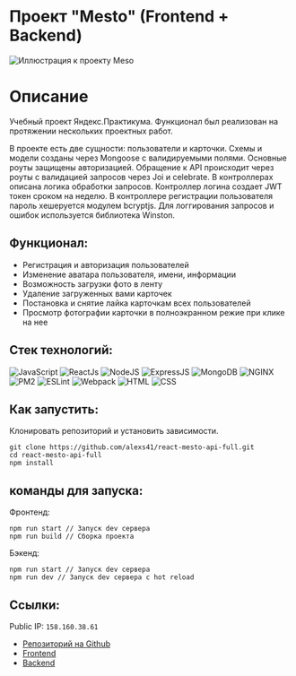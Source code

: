 # Проект "Mesto" (Frontend + Backend)
![Иллюстрация к проекту Meso](https://static.tildacdn.com/tild3738-6636-4762-a561-313361366131/__2023-01-17__181329.png)
# Описание
Учебный проект Яндекс.Практикума. Функционал был реализован на протяжении нескольких проектных работ.

В проекте есть две сущности: пользователи и карточки. 
Схемы и модели созданы через Mongoose с валидируемыми полями. Основные роуты защищены авторизацией. Обращение к API происходит через роуты с валидацией запросов через Joi и celebrate. В контроллерах описана логика обработки запросов. Контроллер логина создает JWT токен сроком на неделю. В контроллере регистрации пользователя пароль хешеруется модулем bcryptjs. Для логгирования запросов и ошибок используется библиотека Winston.



## Функционал:
- Регистрация и авторизация пользователей
- Изменение аватара пользователя, имени, информации
- Возможность загрузки фото в ленту
- Удаление загруженных вами карточек
- Постановка и снятие лайка карточкам всех пользователей
- Просмотр фотографии карточки в полноэкранном режие при клике на нее


## Стек технологий:
![JavaScript](https://img.shields.io/badge/-JavaScript-000?style=for-the-badge&logo=javascript)
![ReactJs](https://img.shields.io/badge/-React-000?style=for-the-badge&logo=react)
![NodeJS](https://img.shields.io/badge/-node.js-000?style=for-the-badge&logo=node.js)
![ExpressJS](https://img.shields.io/badge/-express.js-000?style=for-the-badge&logo=express)
![MongoDB](https://img.shields.io/badge/-MongoDB-000?style=for-the-badge&logo=mongodb)
![NGINX](https://img.shields.io/badge/-nginx-000?style=for-the-badge&logo=nginx)
![PM2](https://img.shields.io/badge/-pm2-000?style=for-the-badge&logo=pm2)
![ESLint](https://img.shields.io/badge/-eslint-000?style=for-the-badge&logo=eslint)
![Webpack](https://img.shields.io/badge/-webpack-000?style=for-the-badge&logo=webpack)
![HTML](https://img.shields.io/badge/-HTML-000?style=for-the-badge&logo=html5)
![CSS](https://img.shields.io/badge/-CSS-000?style=for-the-badge&logo=css3)


## Как запустить:
Клонировать репозиторий и установить зависимости.
```
git clone https://github.com/alexs41/react-mesto-api-full.git
cd react-mesto-api-full
npm install
```

## команды для запуска:
Фронтенд:
```
npm run start // Запуск dev сервера
npm run build // Сборка проекта
```
Бэкенд:
```
npm run start // Запуск dev сервера
npm run dev // Запуск dev сервера с hot reload
```


## Ссылки:
Public IP: `158.160.38.61`
* [Репозиторий на Github](https://github.com/alexs41/react-mesto-api-full)
* [Frontend](https://mesto-alexs41.nomoredomains.club/)
* [Backend](https://mesto-backend-alexs41.nomoredomains.club)
